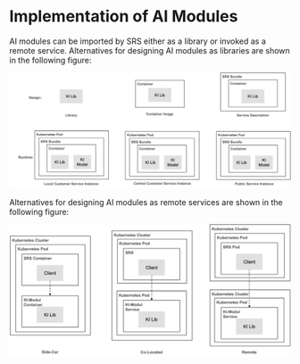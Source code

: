 # Implementation of AI Modules

AI modules can be imported by SRS either as a library or invoked as a remote service. Alternatives for designing AI modules as libraries are shown in the following figure:

![AI module as library](./resources/ai-module-library.png)

Alternatives for designing AI modules as remote services are shown in the following figure:

![AI module as service](./resources/ai-module-service.png)